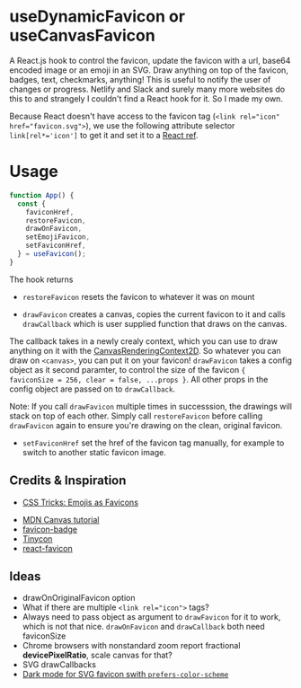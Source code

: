 # useDynamicFavicon or useCanvasFavicon

A React.js hook to control the favicon, update the favicon with a url, base64 encoded image or an emoji in an SVG. Draw anything on top of the favicon, badges, text, checkmarks, anything! This is useful to notify the user of changes or progress. Netlify and Slack and surely many more websites do this to and strangely I couldn't find a React hook for it. So I made my own.

Because React doesn't have access to the favicon tag (`<link rel="icon" href="favicon.svg">`), we use the following attribute selector `link[rel*='icon']` to get it and set it to a [React ref](https://reactjs.org/docs/hooks-reference.html#useref).

# Usage

```javascript
function App() {
  const {
    faviconHref,
    restoreFavicon,
    drawOnFavicon,
    setEmojiFavicon,
    setFaviconHref,
  } = useFavicon();
}
```

The hook returns

<!-- * `favIconRef` a reference to the favicon tag `<link rel="icon" href="...">` -->

- `restoreFavicon` resets the favicon to whatever it was on mount

- `drawFavicon` creates a canvas, copies the current favicon to it and calls `drawCallback` which is user supplied function that draws on the canvas. 


The callback takes in a newly crealy context, which you can use to draw anything on it with the [CanvasRenderingContext2D](https://developer.mozilla.org/en-US/docs/Web/API/CanvasRenderingContext2D). So whatever you can draw on `<canvas>`, you can put it on your favicon! `drawFavicon` takes a config object as it second paramter, to control the size of the favicon `{ faviconSize = 256, clear = false, ...props }`. All other props in the config object are passed on to `drawCallback`.

Note: If you call `drawFavicon` multiple times in successsion, the drawings will stack on top of each other. Simply call `restoreFavicon` before calling `drawFavicon` again to ensure you're drawing on the clean, original favicon.

- `setFaviconHref` set the href of the favicon tag manually, for example to switch to another static favicon image.


## Credits & Inspiration

- [CSS Tricks: Emojis as Favicons](https://css-tricks.com/emojis-as-favicons/)
<!-- - [The Making of an Animated Favicon](https://css-tricks.com/the-making-of-an-animated-favicon/) -->
- [MDN Canvas tutorial](https://developer.mozilla.org/en-US/docs/Web/API/Canvas_API/Tutorial)
- [favicon-badge](https://glitch.com/edit/#!/favicon-badge?path=script.js%3A1%3A14)
- [Tinycon](https://github.com/tommoor/tinycon/blob/master/tinycon.js)
- [react-favicon](https://github.com/oflisback/react-favicon/blob/master/lib/react-favicon.js)

## Ideas

- drawOnOriginalFavicon option
- What if there are multiple `<link rel="icon">` tags?
- Always need to pass object as argument to `drawFavicon` for it to work, which is not that nice. `drawOnFavicon` and `drawCallback` both need faviconSize
- Chrome browsers with nonstandard zoom report fractional **devicePixelRatio**, scale canvas for that?
- SVG drawCallbacks 
- [Dark mode for SVG favicon swith `prefers-color-scheme`](https://blog.tomayac.com/2019/09/21/prefers-color-scheme-in-svg-favicons-for-dark-mode-icons/)
